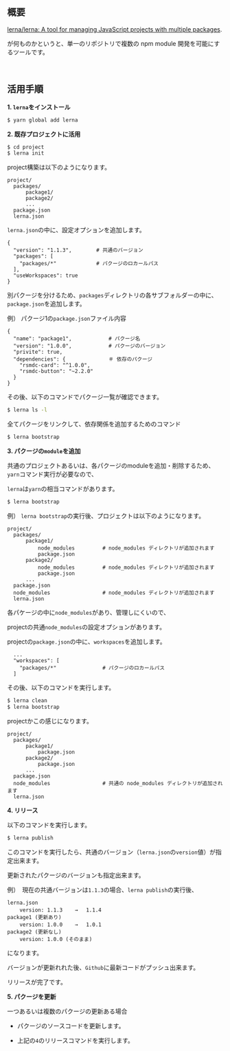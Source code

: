 ## 概要

[lerna/lerna: A tool for managing JavaScript projects with multiple packages](https://lerna.js.org).

が何ものかというと、単一のリポジトリで複数の npm module 開発を可能にするツールです。

<br>

## 活用手順

**1. `lerna`をインストール**

```cmd
$ yarn global add lerna
```

**2. 既存プロジェクトに活用**

```cmd
$ cd project
$ lerna init
```

project構築は以下のようになります。

```
project/
  packages/
      package1/
      package2/
      ...
  package.json
  lerna.json
```

`lerna.json`の中に、設定オプションを追加します。

```
{
  "version": "1.1.3",        # 共通のバージョン
  "packages": [              
    "packages/*"             # パクージのロカールパス
  ],
  "useWorkspaces": true
}
```

別パクージを分けるため、`packages`ディレクトリの各サブフォルダーの中に、`package.json`を追加します。

例） パクージ1の`package.json`ファイル内容

```
{
  "name": "package1",            # パクージ名
  "version": "1.0.0",            # パクージのバージョン
  "privite": true,
  "dependencies": {    　　　　　　＃ 依存のパクージ
    "rsmdc-card": "^1.0.0",
    "rsmdc-button": "~2.2.0"
  }
}
```

その後、以下のコマンドでパクージ一覧が確認できます。
```cmd
$ lerna ls -l
```

全てパクージをリンクして、依存関係を追加するためのコマンド
```cmd
$ lerna bootstrap
```

**3. パクージの`module`を追加**

共通のプロジェクトあるいは、各パクージのmoduleを追加・削除するため、`yarn`コマンド実行が必要なので、

`lerna`は`yarn`の相当コマンドがあります。

```cmd
$ lerna bootstrap
```

例） `lerna bootstrap`の実行後、プロジェクトは以下のようになります。

```
project/
  packages/
      package1/
          node_modules         # node_modules ディレクトリが追加されます
          package.json
      package2/
          node_modules         # node_modules ディレクトリが追加されます
          package.json
      ...
  package.json
  node_modules                 # node_modules ディレクトリが追加されます
  lerna.json
```

各パケージの中に`node_modules`があり、管理しにくいので、

projectの共通`node_modules`の設定オプションがあります。

projectの`package.json`の中に、`workspaces`を追加します。

```
  ...
  "workspaces": [
    "packages/*"               # パクージのロカールパス     
  ]
```

その後、以下のコマンドを実行します。

```cmd
$ lerna clean
$ lerna bootstrap
```

projectかこの感じになります。

```
project/
  packages/
      package1/
          package.json
      package2/
          package.json
      ...
  package.json
  node_modules                 # 共通の node_modules ディレクトリが追加されます
  lerna.json
```

**4. リリース**

以下のコマンドを実行します。

```cmd
$ lerna publish
```
このコマンドを実行したら、共通のバージョン（`lerna.json`の`version`値）が指定出来ます。

更新されたパクージのバージョンも指定出来ます。

例）　現在の共通バージョンは`1.1.3`の場合、`lerna publish`の実行後、

```
lerna.json
    version: 1.1.3    →　 1.1.4
package1 (更新あり)
    version: 1.0.0    →　 1.0.1
package2 (更新なし)
    version: 1.0.0 (そのまま)
```
になります。

バージョンが更新れれた後、`Github`に最新コードがプッシュ出来ます。

リリースが完了です。


**5. パクージを更新**

一つあるいは複数のパクージの更新ある場合

* パクージのソースコードを更新します。

* 上記の`4`のリリースコマンドを実行します。
